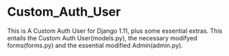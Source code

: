 # Custom_Auth_User
This is A Custom Auth User for Django 1.11, plus some essential extras. This entails the Custom Auth User(models.py), the necessary 
modifyed forms(forms.py) and the essential modified Admin(admin.py).
